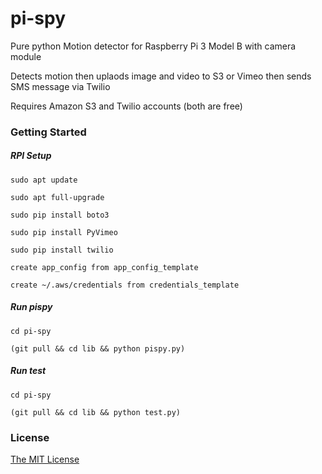 # pi-spy

Pure python Motion detector for Raspberry Pi 3 Model B with camera module

Detects motion then uplaods image and video to S3 or Vimeo then sends SMS message via Twilio

Requires Amazon S3 and Twilio accounts (both are free)

### Getting Started

##### RPI Setup
    sudo apt update
    
    sudo apt full-upgrade
    
    sudo pip install boto3
    
    sudo pip install PyVimeo

    sudo pip install twilio
    
    create app_config from app_config_template
    
    create ~/.aws/credentials from credentials_template
    
##### Run pispy
    cd pi-spy

    (git pull && cd lib && python pispy.py)
 
##### Run test
    cd pi-spy

    (git pull && cd lib && python test.py)
    
### License

[The MIT License](http://opensource.org/licenses/MIT)
